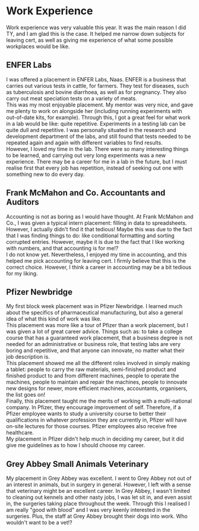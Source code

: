 <html>
  <body>
    <h1>Work Experience</h1>
      <p>Work experience was very valuable this year. It was the main reason I did TY, and I am glad this is the case. It helped me narrow down subjects for leaving cert, as well as giving me experience of what some possible workplaces would be like.</p>
      <h2>ENFER Labs</h2>
        <p>I was offered a placement in ENFER Labs, Naas. ENFER is a business that carries out various tests in cattle, for farmers. They test for diseases, such as tuberculosis and bovine diarrhoea, as well as for pregnancy. They also carry out meat speciation tests on a variety of meats.<br>
        This was my most enjoyable placement. My mentor was very nice, and gave me plenty to work on alongside her (including running experiments with out-of-date kits, for example). Through this, I got a great feel for what work in a lab would be like: quite repetitive. Experiments in a testing lab can be quite dull and repetitive. I was personally situated in the research and development department of the labs, and still found that tests needed to be repeated again and again with different variables to find results.<br>
        However, I loved my time in the lab. There were so many interesting things to be learned, and carrying out very long experiments was a new experience. There may be a career for me in a lab in the future, but I must realise first that every job has repetition, instead of seeking out one with something new to do every day.</p>
        <h2>Frank McMahon and Co. Accountants and Auditors</h2>
          <p>Accounting is not as boring as I would have thought. At Frank McMahon and Co., I was given a typical intern placement: filling in data to spreadsheets. However, I actually didn't find it that tedious! Maybe this was due to the fact that I was finding things to do: like conditional formatting and sorting corrupted entries. However, maybe it is due to the fact that I like working with numbers, and that accounting is for me!?<br>
          I do not know yet. Nevertheless, I enjoyed my time in accounting, and this helped me pick accounting for leaving cert. I firmly believe that this is the correct choice. However, I think a career in accounting may be a bit tedious for my liking.</p>
        <h2>Pfizer Newbridge</h2>
          <p>My first block week placement was in Pfizer Newbridge. I learned much about the specifics of pharmaceutical manufacturing, but also a general idea of what this kind of work was like.<br>
          This placement was more like a tour of Pfizer than a work placement, but I was given a lot of great career advice. Things such as: to take a college course that has a guaranteed work placement, that a business degree is not needed for an administrative or business role, that testing labs are very boring and repetitive, and that anyone can innovate, no matter what their job description is.<br>
          This placement showed me all the different roles involved in simply making a tablet: people to carry the raw materials, semi-finished product and finished product to and from different machines, people to operate the machines, people to maintain and repair the machines, people to innovate new designs for newer, more efficient machines, accountants, organisers, the list goes on!<br>
          Finally, this placement taught me the merits of working with a multi-national company. In Pfizer, they encourage improvement of self. Therefore, if a Pfizer employee wants to study a university course to better their qualifications in whatever profession they are currently in, Pfizer will have on-site lectures for those courses. Pfizer employees also receive free healthcare.<br>
          My placement in Pfizer didn't help much in deciding my career, but it did give me guidelines as to how I should choose my career.</p>
          <h2>Grey Abbey Small Animals Veterinary</h2>
            <p>My placement in Grey Abbey was excellent. I went to Grey Abbey not out of an interest in animals, but in surgery in general. However, I left with a sense that veterinary might be an excellent career. In Grey Abbey, I wasn't limited to cleaning out kennels and other nasty jobs, I was let sit in, and even assist in, the surgeries taking place throughout the week. Through this I realised I am really "good with blood" and I was very keenly interested in the surgeries. Plus, the staff at Grey Abbey brought their dogs into work. Who wouldn't want to be a vet!?</p>
          
  </body>
</html>
